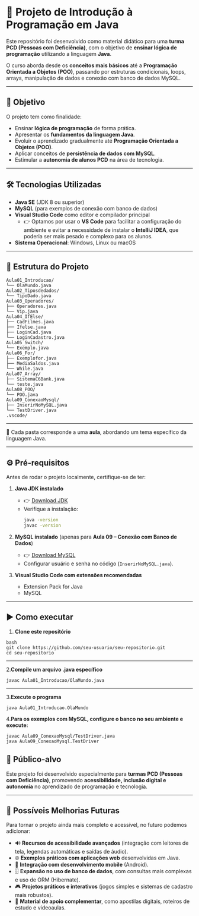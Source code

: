 # 📘 Projeto de Introdução à Programação em Java

Este repositório foi desenvolvido como material didático para uma **turma PCD (Pessoas com Deficiência)**, com o objetivo de **ensinar lógica de programação** utilizando a linguagem **Java**.

O curso aborda desde os **conceitos mais básicos** até a **Programação Orientada a Objetos (POO)**, passando por estruturas condicionais, loops, arrays, manipulação de dados e conexão com banco de dados MySQL.

---

## 🎯 Objetivo

O projeto tem como finalidade:

- Ensinar **lógica de programação** de forma prática.  
- Apresentar os **fundamentos da linguagem Java**.  
- Evoluir o aprendizado gradualmente até **Programação Orientada a Objetos (POO)**.  
- Aplicar conceitos de **persistência de dados com MySQL**.  
- Estimular a **autonomia de alunos PCD** na área de tecnologia.  

---

## 🛠️ Tecnologias Utilizadas

- **Java SE** (JDK 8 ou superior)  
- **MySQL** (para exemplos de conexão com banco de dados)  
- **Visual Studio Code** como editor e compilador principal  
  - 👉 Optamos por usar o **VS Code** para facilitar a configuração do ambiente e evitar a necessidade de instalar o **IntelliJ IDEA**, que poderia ser mais pesado e complexo para os alunos.  
- **Sistema Operacional**: Windows, Linux ou macOS  

---

## 📂 Estrutura do Projeto

```
Aula01_Introducao/
└── OlaMundo.java
Aula02_Tiposdedados/
└── TipoDado.java
Aula03_Operadores/
├── Operadores.java
└── Vip.java
Aula04_IfElse/
├── CadFilmes.java
├── Ifelse.java
├── LoginCad.java
└── LoginCadastro.java
Aula05_Switch/
└── Exemplo.java
Aula06_For/
├── Exemplofor.java
├── MediaSaldos.java
└── While.java
Aula07_Array/
├── SistemaC6Bank.java
└── teste.java
Aula08_POO/
└── POO.java
Aula09_ConexaoMysql/
├── InserirNoMySQL.java
└── TestDriver.java
.vscode/
```
---

📌 Cada pasta corresponde a uma **aula**, abordando um tema específico da linguagem Java.  

---

## ⚙️ Pré-requisitos

Antes de rodar o projeto localmente, certifique-se de ter:  

1. **Java JDK instalado**  
   - 👉 [Download JDK](https://www.oracle.com/java/technologies/javase-downloads.html)  
   - Verifique a instalação:  
     ```bash
     java -version
     javac -version
     ```

2. **MySQL instalado** (apenas para **Aula 09 – Conexão com Banco de Dados**)  
   - 👉 [Download MySQL](https://dev.mysql.com/downloads/)  
   - Configurar usuário e senha no código (`InserirNoMySQL.java`).  

3. **Visual Studio Code com extensões recomendadas**  
   - Extension Pack for Java  
   - MySQL  

---

## ▶️ Como executar
1. **Clone este repositório**  
```
bash
git clone https://github.com/seu-usuario/seu-repositorio.git
cd seu-repositorio
```
---
2.**Compile um arquivo .java específico**
```
javac Aula01_Introducao/OlaMundo.java
```
---
3.**Execute o programa**
 ```
 java Aula01_Introducao.OlaMundo
 ```
4.**Para os exemplos com MySQL, configure o banco no seu ambiente e execute:**
 ```
javac Aula09_ConexaoMysql/TestDriver.java
java Aula09_ConexaoMysql.TestDriver
 ```
## 👥 Público-alvo  

Este projeto foi desenvolvido especialmente para **turmas PCD (Pessoas com Deficiência)**, promovendo **acessibilidade, inclusão digital e autonomia** no aprendizado de programação e tecnologia.  

---

## 🚀 Possíveis Melhorias Futuras  

Para tornar o projeto ainda mais completo e acessível, no futuro podemos adicionar:  

- 🔊 **Recursos de acessibilidade avançados** (integração com leitores de tela, legendas automáticas e saídas de áudio).  
- 🌐 **Exemplos práticos com aplicações web** desenvolvidas em Java.  
- 📱 **Integração com desenvolvimento mobile** (Android).  
- 🗄️ **Expansão no uso de banco de dados**, com consultas mais complexas e uso de ORM (Hibernate).  
- 🎮 **Projetos práticos e interativos** (jogos simples e sistemas de cadastro mais robustos).  
- 📖 **Material de apoio complementar**, como apostilas digitais, roteiros de estudo e videoaulas.  










